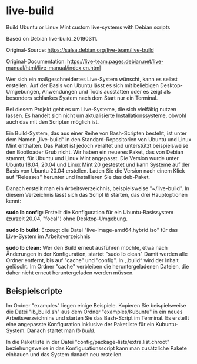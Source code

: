 # live-build
Build Ubuntu or Linux Mint custom live-systems with Debian scripts

Based on Debian live-build_20190311.

Original-Source: https://salsa.debian.org/live-team/live-build

Original-Documentation: https://live-team.pages.debian.net/live-manual/html/live-manual/index.en.html

Wer sich ein maßgeschneidertes Live-System wünscht, kann es selbst erstellen. Auf der Basis von Ubuntu lässt es sich mit beliebigen Desktop-Umgebungen, Anwendungen und Tools ausstatten oder es zeigt als besonders schlankes System nach dem Start nur ein Terminal.

Bei diesem Projekt geht es um Live-Systeme, die sich vielfältig nutzen lassen. Es handelt sich nicht um aktualisierte Installationssysteme, obwohl auch das mit den Scripten möglich ist.

Ein Build-System, das aus einer Reihe von Bash-Scripten besteht, ist unter dem Namen „live-build“ in den Standard-Repositorien von Ubuntu und Linux Mint enthalten. Das Paket ist jedoch veraltet und unterstützt beispielsweise den Bootloader Grub nicht. Wir haben ein neueres Paket, das von Debian stammt, für Ubuntu und Linux Mint angepasst. Die Version wurde unter Ubuntu 18.04, 20.04 und Linux Mint 20 gestestet und kann Systeme auf der Basis von Ubuntu 20.04 erstellen. Laden Sie die Version nach einem Klick auf "Releases" herunter und installieren Sie das deb-Paket.

Danach erstellt man ein Arbeitsverzeichnis, beispielsweise "~/live-build". In diesem Verzeichnis lässt sich das Script *lb* starten, das drei Hauptoptionen kennt:

**sudo lb config:** Erstellt die Konfiguration für ein Ubuntu-Basissystem (zurzeit 20.04, "focal") ohne Desktop-Umgebung.

**sudo lb build:** Erzeugt die Datei "live-image-amd64.hybrid.iso" für das Live-System im Arbeitsverzeichnis

**sudo lb clean:** Wer den Build erneut ausführen möchte, etwa nach Änderungen in der Konfiguration, startet "sudo lb clean"
Damit werden alle Ordner entfernt, bis auf "cache" und "config". In „.build“ wird der Inhalt gelöscht. Im Ordner "cache" verbleiben die heruntergeladenen Dateien, die daher nicht erneut heruntergeladen werden müssen.

## Beispielscripte

Im Ordner "examples" liegen einige Beispiele. Kopieren Sie beispielsweise die Datei "lb_build.sh" aus dem Ordner "examples/Kubuntu" in ein neues Arbeitsverzeichnins und starten Sie das Bash-Script im Terminal. Es erstellt eine angepasste Konfiguration inklusive der Paketliste für ein Kubuntu-System. Danach startet man *lb build*.

In die Paketliste in der Datei "config/package-lists/extra.list.chroot" beziehungsweise in das Konfigurationsscript kann man zusätzliche Pakete einbauen und das System danach neu erstellen.
